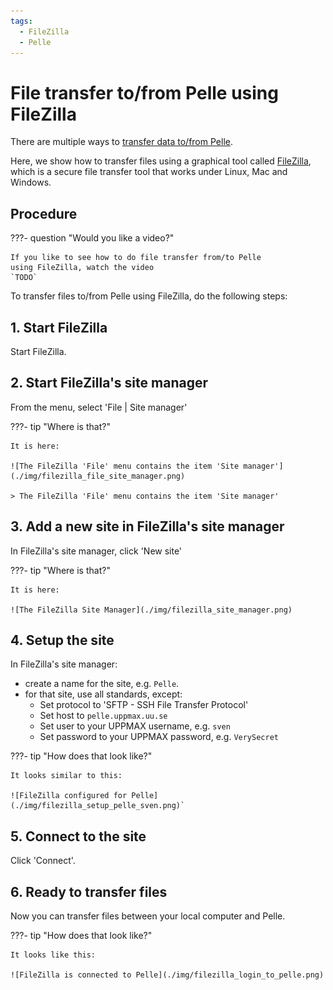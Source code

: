 ```yaml
---
tags:
  - FileZilla
  - Pelle
---
```


# File transfer to/from Pelle using FileZilla

There are multiple ways to
[transfer data to/from Pelle](../cluster_guides/transfer_pelle.md).

Here, we show how to transfer files using a graphical tool
called [FileZilla](filezilla.md),
which is a secure file transfer tool
that works under Linux, Mac and Windows.

## Procedure

???- question "Would you like a video?"

    If you like to see how to do file transfer from/to Pelle
    using FileZilla, watch the video
    `TODO`

To transfer files to/from Pelle using FileZilla, do
the following steps:

## 1. Start FileZilla

Start FileZilla.

## 2. Start FileZilla's site manager

From the menu, select 'File | Site manager'

???- tip "Where is that?"

    It is here:

    ![The FileZilla 'File' menu contains the item 'Site manager'](./img/filezilla_file_site_manager.png)

    > The FileZilla 'File' menu contains the item 'Site manager'

## 3. Add a new site in FileZilla's site manager

In FileZilla's site manager, click 'New site'

???- tip "Where is that?"

    It is here:

    ![The FileZilla Site Manager](./img/filezilla_site_manager.png)

## 4. Setup the site

In FileZilla's site manager:

- create a name for the site, e.g. `Pelle`.
- for that site, use all standards, except:
    - Set protocol to 'SFTP - SSH File Transfer Protocol'
    - Set host to `pelle.uppmax.uu.se`
    - Set user to your UPPMAX username, e.g. `sven`
    - Set password to your UPPMAX password, e.g. `VerySecret`

???- tip "How does that look like?"

    It looks similar to this:

    ![FileZilla configured for Pelle](./img/filezilla_setup_pelle_sven.png)`

## 5. Connect to the site

Click 'Connect'.

## 6. Ready to transfer files

Now you can transfer files between your local computer and Pelle.

???- tip "How does that look like?"

    It looks like this:

    ![FileZilla is connected to Pelle](./img/filezilla_login_to_pelle.png)
